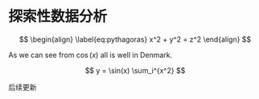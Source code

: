 # 探索性数据分析

$$
\begin{align}
\label{eq:pythagoras}
x^2 + y^2 = z^2
\end{align} 
$$

As we can see from  $\cos(x)$  all is well in Denmark. 

$$
y = \sin(x) \sum_i^{x^2}
$$

后续更新
